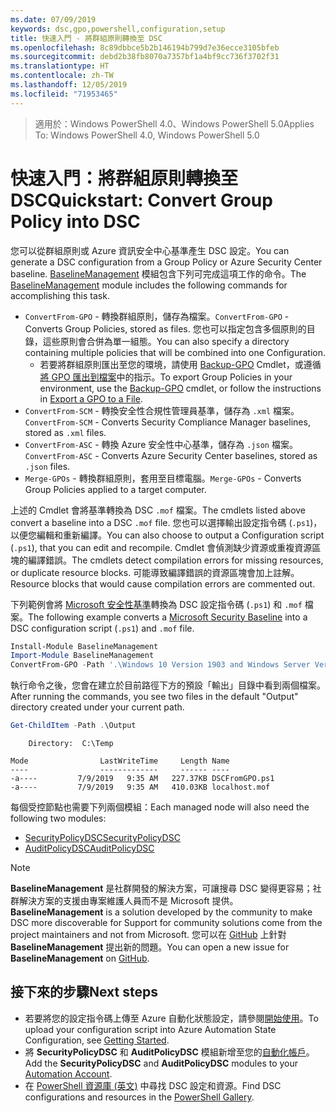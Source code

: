 ```yaml
---
ms.date: 07/09/2019
keywords: dsc,gpo,powershell,configuration,setup
title: 快速入門 - 將群組原則轉換至 DSC
ms.openlocfilehash: 8c89dbbce5b2b146194b799d7e36ecce3105bfeb
ms.sourcegitcommit: debd2b38fb8070a7357bf1a4bf9cc736f3702f31
ms.translationtype: HT
ms.contentlocale: zh-TW
ms.lasthandoff: 12/05/2019
ms.locfileid: "71953465"
---
```

> <span data-ttu-id="90c54-103">適用於：Windows PowerShell 4.0、Windows PowerShell 5.0</span><span class="sxs-lookup"><span data-stu-id="90c54-103">Applies To: Windows PowerShell 4.0, Windows PowerShell 5.0</span></span>

# <a name="quickstart-convert-group-policy-into-dsc"></a><span data-ttu-id="90c54-104">快速入門：將群組原則轉換至 DSC</span><span class="sxs-lookup"><span data-stu-id="90c54-104">Quickstart: Convert Group Policy into DSC</span></span>

<span data-ttu-id="90c54-105">您可以從群組原則或 Azure 資訊安全中心基準產生 DSC 設定。</span><span class="sxs-lookup"><span data-stu-id="90c54-105">You can generate a DSC configuration from a Group Policy or Azure Security Center baseline.</span></span> <span data-ttu-id="90c54-106">[BaselineManagement](https://www.powershellgallery.com/packages/BaselineManagement) 模組包含下列可完成這項工作的命令。</span><span class="sxs-lookup"><span data-stu-id="90c54-106">The [BaselineManagement](https://www.powershellgallery.com/packages/BaselineManagement) module includes the following commands for accomplishing this task.</span></span>

- <span data-ttu-id="90c54-107">`ConvertFrom-GPO` - 轉換群組原則，儲存為檔案。</span><span class="sxs-lookup"><span data-stu-id="90c54-107">`ConvertFrom-GPO` - Converts Group Policies, stored as files.</span></span> <span data-ttu-id="90c54-108">您也可以指定包含多個原則的目錄，這些原則會合併為單一組態。</span><span class="sxs-lookup"><span data-stu-id="90c54-108">You can also specify a directory containing multiple policies that will be combined into one Configuration.</span></span>
  - <span data-ttu-id="90c54-109">若要將群組原則匯出至您的環境，請使用 [Backup-GPO](/powershell/module/grouppolicy/backup-gpo?view=win10-ps) Cmdlet，或遵循[將 GPO 匯出到檔案](/microsoft-desktop-optimization-pack/agpm/export-a-gpo-to-a-file)中的指示。</span><span class="sxs-lookup"><span data-stu-id="90c54-109">To export Group Policies in your environment, use the [Backup-GPO](/powershell/module/grouppolicy/backup-gpo?view=win10-ps) cmdlet, or follow the instructions in [Export a GPO to a File](/microsoft-desktop-optimization-pack/agpm/export-a-gpo-to-a-file).</span></span>
- <span data-ttu-id="90c54-110">`ConvertFrom-SCM` - 轉換安全性合規性管理員基準，儲存為 `.xml` 檔案。</span><span class="sxs-lookup"><span data-stu-id="90c54-110">`ConvertFrom-SCM` - Converts Security Compliance Manager baselines, stored as `.xml` files.</span></span>
- <span data-ttu-id="90c54-111">`ConvertFrom-ASC` - 轉換 Azure 安全性中心基準，儲存為 `.json` 檔案。</span><span class="sxs-lookup"><span data-stu-id="90c54-111">`ConvertFrom-ASC` - Converts Azure Security Center baselines, stored as `.json` files.</span></span>
- <span data-ttu-id="90c54-112">`Merge-GPOs` - 轉換群組原則，套用至目標電腦。</span><span class="sxs-lookup"><span data-stu-id="90c54-112">`Merge-GPOs` - Converts Group Policies applied to a target computer.</span></span>

<span data-ttu-id="90c54-113">上述的 Cmdlet 會將基準轉換為 DSC `.mof` 檔案。</span><span class="sxs-lookup"><span data-stu-id="90c54-113">The cmdlets listed above convert a baseline into a DSC `.mof` file.</span></span> <span data-ttu-id="90c54-114">您也可以選擇輸出設定指令碼 (`.ps1`)，以便您編輯和重新編譯。</span><span class="sxs-lookup"><span data-stu-id="90c54-114">You can also choose to output a Configuration script (`.ps1`), that you can edit and recompile.</span></span> <span data-ttu-id="90c54-115">Cmdlet 會偵測缺少資源或重複資源區塊的編譯錯誤。</span><span class="sxs-lookup"><span data-stu-id="90c54-115">The cmdlets detect compilation errors for missing resources, or duplicate resource blocks.</span></span> <span data-ttu-id="90c54-116">可能導致編譯錯誤的資源區塊會加上註解。</span><span class="sxs-lookup"><span data-stu-id="90c54-116">Resource blocks that would cause compilation errors are commented out.</span></span>

<span data-ttu-id="90c54-117">下列範例會將 [Microsoft 安全性基準](https://www.microsoft.com/en-us/download/details.aspx?id=55319)轉換為 DSC 設定指令碼 (`.ps1`) 和 `.mof` 檔案。</span><span class="sxs-lookup"><span data-stu-id="90c54-117">The following example converts a [Microsoft Security Baseline](https://www.microsoft.com/en-us/download/details.aspx?id=55319) into a DSC configuration script (`.ps1`) and `.mof` file.</span></span>

```powershell
Install-Module BaselineManagement
Import-Module BaselineManagement
ConvertFrom-GPO -Path '.\Windows 10 Version 1903 and Windows Server Version 1903 Security Baseline\GPOs\' -OutputConfigurationScript
```

<span data-ttu-id="90c54-118">執行命令之後，您會在建立於目前路徑下方的預設「輸出」目錄中看到兩個檔案。</span><span class="sxs-lookup"><span data-stu-id="90c54-118">After running the commands, you see two files in the default "Output" directory created under your current path.</span></span>

```powershell
Get-ChildItem -Path .\Output
```

```Output
    Directory:  C:\Temp

Mode                LastWriteTime     Length Name
----                -------------     ------ ----
-a----         7/9/2019   9:35 AM   227.37KB DSCFromGPO.ps1
-a----         7/9/2019   9:35 AM   410.03KB localhost.mof
```

<span data-ttu-id="90c54-119">每個受控節點也需要下列兩個模組：</span><span class="sxs-lookup"><span data-stu-id="90c54-119">Each managed node will also need the following two modules:</span></span>

- [<span data-ttu-id="90c54-120">SecurityPolicyDSC</span><span class="sxs-lookup"><span data-stu-id="90c54-120">SecurityPolicyDSC</span></span>](https://www.powershellgallery.com/packages/SecurityPolicyDsc)
- [<span data-ttu-id="90c54-121">AuditPolicyDSC</span><span class="sxs-lookup"><span data-stu-id="90c54-121">AuditPolicyDSC</span></span>](https://www.powershellgallery.com/packages/AuditPolicyDsc)

> [!NOTE]
> <span data-ttu-id="90c54-122">**BaselineManagement** 是社群開發的解決方案，可讓搜尋 DSC 變得更容易；社群解決方案的支援由專案維護人員而不是 Microsoft 提供。</span><span class="sxs-lookup"><span data-stu-id="90c54-122">**BaselineManagement** is a solution developed by the community to make DSC more discoverable for Support for community solutions come from the project maintainers and not from Microsoft.</span></span> <span data-ttu-id="90c54-123">您可以在 [GitHub](https://github.com/microsoft/BaselineManagement) 上針對 **BaselineManagement** 提出新的問題。</span><span class="sxs-lookup"><span data-stu-id="90c54-123">You can open a new issue for **BaselineManagement** on [GitHub](https://github.com/microsoft/BaselineManagement).</span></span>

## <a name="next-steps"></a><span data-ttu-id="90c54-124">接下來的步驟</span><span class="sxs-lookup"><span data-stu-id="90c54-124">Next steps</span></span>

- <span data-ttu-id="90c54-125">若要將您的設定指令碼上傳至 Azure 自動化狀態設定，請參閱[開始使用](/automation/automation-dsc-getting-started#importing-a-configuration-into-azure-automation)。</span><span class="sxs-lookup"><span data-stu-id="90c54-125">To upload your configuration script into Azure Automation State Configuration, see [Getting Started](/automation/automation-dsc-getting-started#importing-a-configuration-into-azure-automation).</span></span>
- <span data-ttu-id="90c54-126">將 **SecurityPolicyDSC** 和 **AuditPolicyDSC** 模組新增至您的[自動化帳戶](/azure/automation/shared-resources/modules)。</span><span class="sxs-lookup"><span data-stu-id="90c54-126">Add the **SecurityPolicyDSC** and **AuditPolicyDSC** modules to your [Automation Account](/azure/automation/shared-resources/modules).</span></span>
- <span data-ttu-id="90c54-127">在 [PowerShell 資源庫 (英文)](https://www.powershellgallery.com/) 中尋找 DSC 設定和資源。</span><span class="sxs-lookup"><span data-stu-id="90c54-127">Find DSC configurations and resources in the [PowerShell Gallery](https://www.powershellgallery.com/).</span></span>
